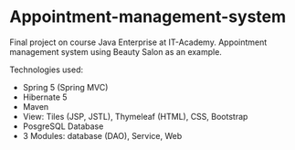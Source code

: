 # Appointment-management-system
Final project on course Java Enterprise at IT-Academy. Appointment management system using Beauty Salon as an example. 

Technologies used:
 - Spring 5 (Spring MVC)
 - Hibernate 5
 - Maven
 - View: Tiles (JSP, JSTL), Thymeleaf (HTML), CSS, Bootstrap
 - PosgreSQL Database
 - 3 Modules: database (DAO), Service, Web

